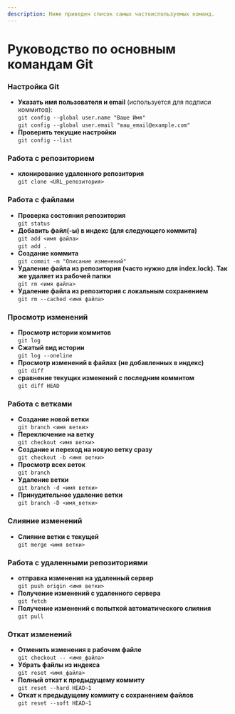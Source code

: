 ```yaml
---
description: Ниже приведен список самых частоиспользуемых команд.
---
```


# Руководство по основным командам Git

### **Настройка Git**

* **Указать имя пользователя и email** (используется для подписи коммитов):\
  `git config --global user.name "Ваше Имя"` \
  `git config --global user.email "ваш_email@example.com"`
* **Проверить текущие настройки**\
  `git config --list`

### Работа с репозиторием

* **клонирование удаленного репозитория**\
  `git clone <URL_репозитория>`

### Работа с файлами

* **Проверка состояния репозитория**\
  `git status`
* **Добавить файл(-ы) в индекс (для следующего коммита)**\
  `git add <имя файла>`\
  `git add .`
* **Создание коммита**\
  `git commit -m "Описание изменений"`
* **Удаление файла из репозитория (часто нужно для index.lock). Так же удаляет из рабочей папки**\
  `git rm <имя файла>`
* **Удаление файла из репозитория с локальным сохранением**\
  `git rm --cached <имя файла>`

### Просмотр изменений

* **Просмотр истории коммитов**\
  `git log`
* **Сжатый вид истории**\
  `git log --oneline`
* **Просмотр изменений в файлах (не добавленных в индекс)**\
  `git diff`
* **сравнение текущих изменений с последним коммитом**\
  `git diff HEAD`

### Работа с ветками

* **Создание новой ветки**\
  `git branch <имя ветки>`
* **Переключение на ветку**\
  `git checkout <имя ветки>`
* **Создание и переход на новую ветку сразу**\
  `git checkout -b <имя ветки>`
* **Просмотр всех веток**\
  `git branch`
* **Удаление ветки**\
  `git branch -d <имя ветки>`
* **Принудительное удаление ветки**\
  `git branch -D <имя_ветки>`

### Слияние изменений

* **Слияние ветки с текущей**\
  `git merge <имя ветки>`

### Работа с удаленными репозиториями

* **отправка изменения на удаленный сервер**\
  `git push origin <имя ветки>`
* **Получение изменений с удаленного сервера**\
  `git fetch`
* **Получение изменений с попыткой автоматического слияния**\
  `git pull`

### Откат изменений

* **Отменить изменения в рабочем файле**\
  `git checkout -- <имя_файла>`
* **Убрать файлы из индекса**\
  `git reset <имя_файла>`
* **Полный откат к предыдущему коммиту**\
  `git reset --hard HEAD~1`
* **Откат к предыдущему коммиту с сохранением файлов**\
  `git reset --soft HEAD~1`

